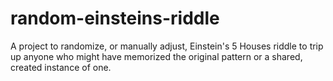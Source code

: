 # random-einsteins-riddle
A project to randomize, or manually adjust, Einstein's 5 Houses riddle to trip up anyone who might have memorized the original pattern or a shared, created instance of one.
